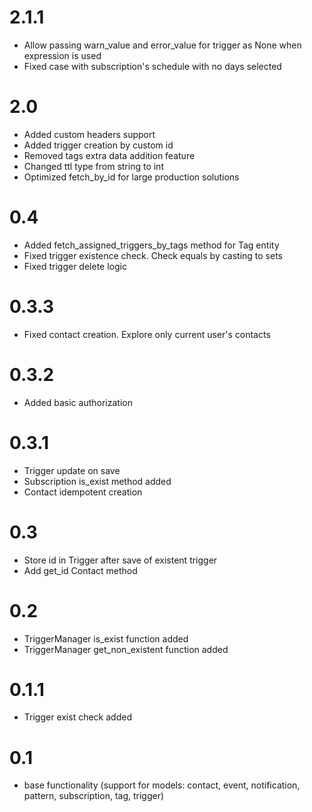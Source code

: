 # 2.1.1
- Allow passing warn_value and error_value for trigger as None when expression is used
- Fixed case with subscription's schedule with no days selected

# 2.0
- Added custom headers support
- Added trigger creation by custom id
- Removed tags extra data addition feature
- Changed ttl type from string to int
- Optimized fetch_by_id for large production solutions

# 0.4
- Added fetch_assigned_triggers_by_tags method for Tag entity
- Fixed trigger existence check. Check equals by casting to sets
- Fixed trigger delete logic

# 0.3.3
- Fixed contact creation. Explore only current user's contacts

# 0.3.2
- Added basic authorization

# 0.3.1
- Trigger update on save
- Subscription is_exist method added
- Contact idempotent creation

# 0.3
- Store id in Trigger after save of existent trigger
- Add get_id Contact method

# 0.2
- TriggerManager is_exist function added
- TriggerManager get_non_existent function added

# 0.1.1
- Trigger exist check added

# 0.1
- base functionality (support for models: contact, event, notification, pattern, subscription, tag, trigger)
